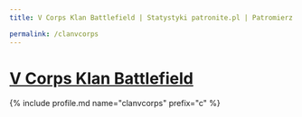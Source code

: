 ```yaml
---
title: V Corps Klan Battlefield | Statystyki patronite.pl | Patromierz

permalink: /clanvcorps
---
```


# [V Corps Klan Battlefield](https://patronite.pl/clanvcorps)

{% include profile.md name="clanvcorps" prefix="c" %}
